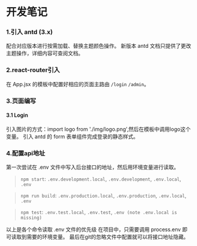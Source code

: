 # 开发笔记

### 1.引入 antd (3.x)
配合对应版本进行按需加载、替换主题颜色操作。
新版本 antd 文档只提供了更改主题操作，详细内容可查阅文档。

### 2.react-router引入
在 App.jsx 的模板中配置好相应的页面主路由 `/login` `/admin`。

### 3.页面编写

#### 3.1 Login
引入图片的方式：import logo from './img/logo.png',然后在模板中调用logo这个变量。
引入 antd 的 form 表单组件完成登录的静态样式。


### 4.配置api地址
第一次尝试在 .env 文件中写入后台接口的地址，然后用环境变量进行读取。
> `npm start`: `.env.development.local`, `.env.development`, `.env.local`, `.env`

> `npm run build`: `.env.production.local`, `.env.production`, `.env.local`, `.env`

> `npm test`: `.env.test.local`, `.env.test`, `.env (note .env.local is missing)`

以上是各个命令读取 .env 文件的优先级
在项目中，只需要调用 process.env 即可读取到需要的环境变量。
最后在git的忽略文件中配置就可以将接口地址隐藏。